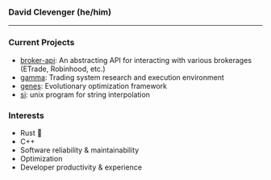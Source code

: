 ### David Clevenger (he/him)

---

### Current Projects
* [broker-api](https://github.com/davidclevenger/broker-api): An abstracting API for interacting with various brokerages (ETrade, Robinhood, etc.)
* [gamma](https://github.com/davidclevenger/gamma): Trading system research and execution environment
* [genes](https://github.com/davidclevenger/genes): Evolutionary optimization framework
* [si](https://github.com/davidclevenger/si): unix program for string interpolation


### Interests
* Rust 🦀
* C++
* Software reliability & maintainability
* Optimization
* Developer productivity & experience
